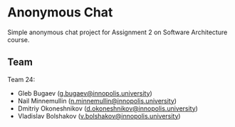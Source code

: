 # Anonymous Chat
Simple anonymous chat project for Assignment 2 on Software Architecture course.  

## Team
Team 24:
- Gleb Bugaev (g.bugaev@innopolis.university)
- Nail Minnemullin (n.minnemullin@innopolis.university)
- Dmitriy Okoneshnikov (d.okoneshnikov@innopolis.university)
- Vladislav Bolshakov (v.bolshakov@innopolis.university)
